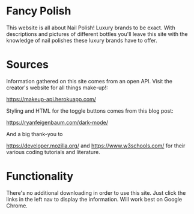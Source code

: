 # Fancy Polish

This website is all about Nail Polish! Luxury brands to be exact. With descriptions and pictures of different bottles you'll leave this site with the knowledge of nail polishes these luxury brands have to offer. 

# Sources 
Information gathered on this site comes from an open API. Visit the creator's website for all things make-up!:

https://makeup-api.herokuapp.com/

Styling and HTML for the toggle buttons comes from this blog post:

https://ryanfeigenbaum.com/dark-mode/

And a big thank-you to 

https://developer.mozilla.org/ and https://www.w3schools.com/ for their various coding tutorials and literature. 

# Functionality
There's no additional downloading in order to use this site. Just click the links in the left nav to display the information. Will work best on Google Chrome. 

